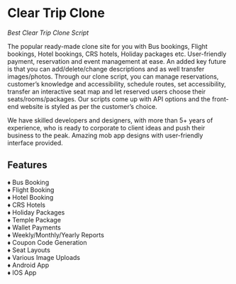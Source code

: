 # Clear Trip Clone
<i>Best Clear Trip Clone Script</i>

The popular ready-made clone site for you with Bus bookings, Flight bookings, Hotel bookings, CRS hotels, Holiday packages etc. User-friendly payment, reservation and event management at ease. An added key future is that you can add/delete/change descriptions and as well transfer images/photos. Through our clone script, you can manage reservations, customer’s knowledge and accessibility, schedule routes, set accessibility, transfer an interactive seat map and let reserved users choose their seats/rooms/packages.
Our scripts come up with API options and the front-end website is styled as per the customer’s choice.

We have skilled developers and designers, with more than 5+ years of experience, who is ready to corporate to client ideas and push their business to the peak. Amazing mob app designs with user-friendly interface provided.

<h2> Features </h2>
♦ Bus Booking<br>
♦ Flight Booking<br>
♦ Hotel Booking<br>
♦ CRS Hotels<br>
♦ Holiday Packages<br>
♦ Temple Package<br>
♦ Wallet Payments<br>
♦ Weekly/Monthly/Yearly Reports<br>
♦ Coupon Code Generation<br>
♦ Seat Layouts<br>
♦ Various Image Uploads<br>
♦ Android App<br>
♦ IOS App<br>
